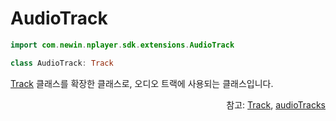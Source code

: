 # AudioTrack

```kotlin
import com.newin.nplayer.sdk.extensions.AudioTrack
```

```kotlin
class AudioTrack: Track
```

[Track](../track/home.md) 클래스를 확장한 클래스로, 오디오 트랙에 사용되는 클래스입니다.

<div align="right">
참고: <a href="../track/home.md">Track</a>, 
<a href="../../interface/player/home.md#audiotracks">audioTracks</a>
</div>
